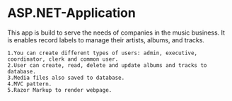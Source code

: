 # ASP.NET-Application

This app is build to serve the needs of companies in the music business. It is enables record labels to manage their artists, albums, and tracks.

```
1.You can create different types of users: admin, executive, coordinator, clerk and common user.
2.User can create, read, delete and update albums and tracks to database.
3.Media files also saved to database.
4.MVC pattern.
5.Razor Markup to render webpage.
```
